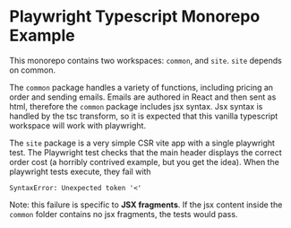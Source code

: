 # Playwright Typescript Monorepo Example

This monorepo contains two workspaces: `common`, and `site`. `site` depends on common.

The `common` package handles a variety of functions, including pricing an order and sending emails.
Emails are authored in React and then sent as html, therefore the `common` package includes jsx syntax.
Jsx syntax is handled by the tsc transform, so it is expected that this vanilla typescript workspace will
work with playwright.

The `site` package is a very simple CSR vite app with a single playwright test. The Playwright test checks
that the main header displays the correct order cost (a horribly contrived example, but you get the idea).
When the playwright tests execute, they fail with

```
SyntaxError: Unexpected token '<'
```

Note: this failure is specific to **JSX fragments**. If the jsx content inside the `common` folder contains
no jsx fragments, the tests would pass.

